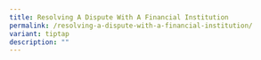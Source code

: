 ```yaml
---
title: Resolving A Dispute With A Financial Institution
permalink: /resolving-a-dispute-with-a-financial-institution/
variant: tiptap
description: ""
---
```


